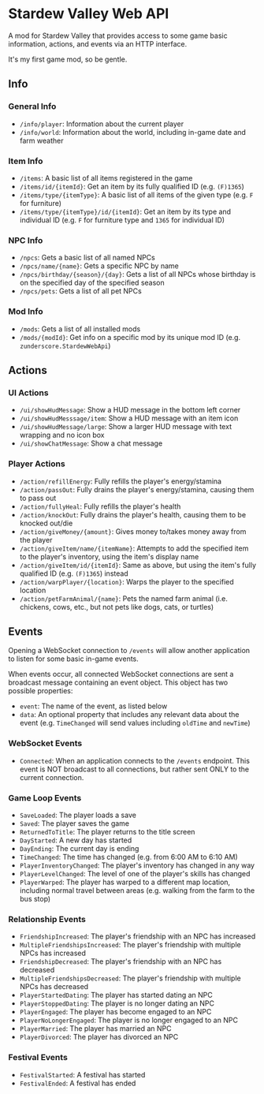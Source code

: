 # Stardew Valley Web API

A mod for Stardew Valley that provides access to some game basic information, actions, and events via an HTTP interface.

It's my first game mod, so be gentle.

## Info

### General Info

- `/info/player`: Information about the current player
- `/info/world`: Information about the world, including in-game date and farm weather

### Item Info

- `/items`: A basic list of all items registered in the game
- `/items/id/{itemId}`: Get an item by its fully qualified ID (e.g. `(F)1365`)
- `/items/type/{itemType}`: A basic list of all items of the given type (e.g. `F` for furniture)
- `/items/type/{itemType}/id/{itemId}`: Get an item by its type and individual ID (e.g. `F` for furniture type and `1365` for individual ID)

### NPC Info

- `/npcs`: Gets a basic list of all named NPCs
- `/npcs/name/{name}`: Gets a specific NPC by name
- `/npcs/birthday/{season}/{day}`: Gets a list of all NPCs whose birthday is on the specified day of the specified season
- `/npcs/pets`: Gets a list of all pet NPCs

### Mod Info

- `/mods`: Gets a list of all installed mods
- `/mods/{modId}`: Get info on a specific mod by its unique mod ID (e.g. `zunderscore.StardewWebApi`)

## Actions

### UI Actions

- `/ui/showHudMessage`: Show a HUD message in the bottom left corner
- `/ui/showHudMesssage/item`: Show a HUD message with an item icon
- `/ui/showHudMessage/large`: Show a larger HUD message with text wrapping and no icon box
- `/ui/showChatMessage`: Show a chat message

### Player Actions

- `/action/refillEnergy`: Fully refills the player's energy/stamina
- `/action/passOut`: Fully drains the player's energy/stamina, causing them to pass out
- `/action/fullyHeal`: Fully refills the player's health
- `/action/knockOut`: Fully drains the player's health, causing them to be knocked out/die
- `/action/giveMoney/{amount}`: Gives money to/takes money away from the player
- `/action/giveItem/name/{itemName}`: Attempts to add the specified item to the player's inventory, using the item's display name
- `/action/giveItem/id/{itemId}`: Same as above, but using the item's fully qualified ID (e.g. `(F)1365`) instead
- `/action/warpPlayer/{location}`: Warps the player to the specified location
- `/action/petFarmAnimal/{name}`: Pets the named farm animal (i.e. chickens, cows, etc., but not pets like dogs, cats, or turtles)

## Events

Opening a WebSocket connection to `/events` will allow another application to listen for some basic in-game events.

When events occur, all connected WebSocket connections are sent a broadcast message containing an event object. This object has two possible properties:
- `event`: The name of the event, as listed below
- `data`: An optional property that includes any relevant data about the event (e.g. `TimeChanged` will send values including `oldTime` and `newTime`)

### WebSocket Events

- `Connected`: When an application connects to the `/events` endpoint. This event is NOT broadcast to all connections, but rather sent ONLY to the current connection.

### Game Loop Events

- `SaveLoaded`: The player loads a save
- `Saved`: The player saves the game
- `ReturnedToTitle`: The player returns to the title screen
- `DayStarted`: A new day has started
- `DayEnding`: The current day is ending
- `TimeChanged`: The time has changed (e.g. from 6:00 AM to 6:10 AM)
- `PlayerInventoryChanged`: The player's inventory has changed in any way
- `PlayerLevelChanged`: The level of one of the player's skills has changed 
- `PlayerWarped`: The player has warped to a different map location, including normal travel between areas (e.g. walking from the farm to the bus stop)

### Relationship Events

- `FriendshipIncreased`: The player's friendship with an NPC has increased
- `MultipleFriendshipsIncreased`: The player's friendship with multiple NPCs has increased
- `FriendshipDecreased`: The player's friendship with an NPC has decreased
- `MultipleFriendshipsDecreased`: The player's friendship with multiple NPCs has decreased
- `PlayerStartedDating`: The player has started dating an NPC
- `PlayerStoppedDating`: The player is no longer dating an NPC
- `PlayerEngaged`: The player has become engaged to an NPC
- `PlayerNoLongerEngaged`: The player is no longer engaged to an NPC
- `PlayerMarried`: The player has married an NPC
- `PlayerDivorced`: The player has divorced an NPC

### Festival Events

- `FestivalStarted`: A festival has started
- `FestivalEnded`: A festival has ended